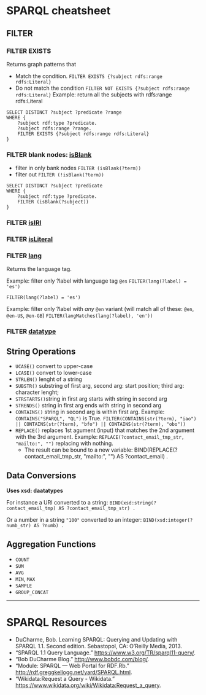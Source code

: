 # SPARQL cheatsheet 

## FILTER

### FILTER EXISTS
Returns graph patterns that 
* Match the condition. `FILTER EXISTS {?subject rdfs:range rdfs:Literal}`
* Do not match the condition `FILTER NOT EXISTS {?subject rdfs:range rdfs:Literal}`
Example: return all the subjects with rdfs:range rdfs:Literal
```SPARQL
SELECT DISTINCT ?subject ?predicate ?range
WHERE {
    ?subject rdf:type ?predicate.
    ?subject rdfs:range ?range.
    FILTER EXISTS {?subject rdfs:range rdfs:Literal} 
}
``` 


### FILTER blank nodes: [isBlank](https://www.w3.org/TR/rdf-sparql-query/#func-isBlank)

* filter in only bank nodes `FILTER (isBlank(?term))` 
* filter out `FILTER (!isBlank(?term))` 
``` SPARQL
SELECT DISTINCT ?subject ?predicate
WHERE {
    ?subject rdf:type ?predicate.
    FILTER (isBlank(?subject)) 
}
```


### FILTER [isIRI](https://www.w3.org/TR/rdf-sparql-query/#func-isIRI)


### FILTER [isLiteral](https://www.w3.org/TR/rdf-sparql-query/#func-isLiteral)


### FILTER [lang](https://www.w3.org/TR/rdf-sparql-query/#func-lang)
Returns the language tag. 

Example: filter only ?label with language tag `@es`
`FILTER(lang(?label) = 'es')`

`FILTER(lang(?label) = 'es')`

Example: filter only ?label with *any* `@en` variant (will match all of these: `@en`, `@en-US`, `@en-GB`)
`FILTER(langMatches(lang(?label), 'en'))`


### FILTER [datatype](https://www.w3.org/TR/rdf-sparql-query/#func-datatype)


## String Operations
* `UCASE()` convert to upper-case 
* `LCASE()` convert to lower-case
* `STRLEN()` lenght of a string
* `SUBSTR()` substring of first arg, second arg: start position; third arg: character lenght; 
* `STRSTARTS()`string in first arg starts with string in second arg
* `STRENDS()`  string in first arg ends with string in second arg
* `CONTAINS()` string in second arg is within first arg. Example: `CONTAINS("SPARQL", "QL")` is True. `FILTER(CONTAINS(str(?term), "iao") || CONTAINS(str(?term), "bfo") || CONTAINS(str(?term), "obo")) ` 
* `REPLACE()` replaces 1st agument (input) that matches the 2nd argument with the 3rd argument. Example: `REPLACE(?contact_email_tmp_str, "mailto:", "")` replacing with nothing. 
    * The result can be bound to a new variable: BIND(REPLACE(?contact_email_tmp_str, "mailto:", "") AS ?contact_email) .

## Data Conversions
**Uses xsd: daatatypes**

For instance a URI converted to a string:
`BIND(xsd:string(?contact_email_tmp) AS ?contact_email_tmp_str) .`

Or a number in a string `"100"` converted to an integer:
`BIND(xsd:integer(?numb_str) AS ?numb) .`



## Aggregation Functions
* `COUNT`
* `SUM`
* `AVG`
* `MIN`, `MAX`
* `SAMPLE`
* `GROUP_CONCAT`

----

# SPARQL Resources
* DuCharme, Bob. Learning SPARQL: Querying and Updating with SPARQL 1.1. Second edition. Sebastopol, CA: O’Reilly Media, 2013.
* “SPARQL 1.1 Query Language.” https://www.w3.org/TR/sparql11-query/.
* “Bob DuCharme Blog.” http://www.bobdc.com/blog/.
* “Module: SPARQL — Web Portal for RDF.Rb.” http://rdf.greggkellogg.net/yard/SPARQL.html.
* “Wikidata:Request a Query - Wikidata.” https://www.wikidata.org/wiki/Wikidata:Request_a_query.





